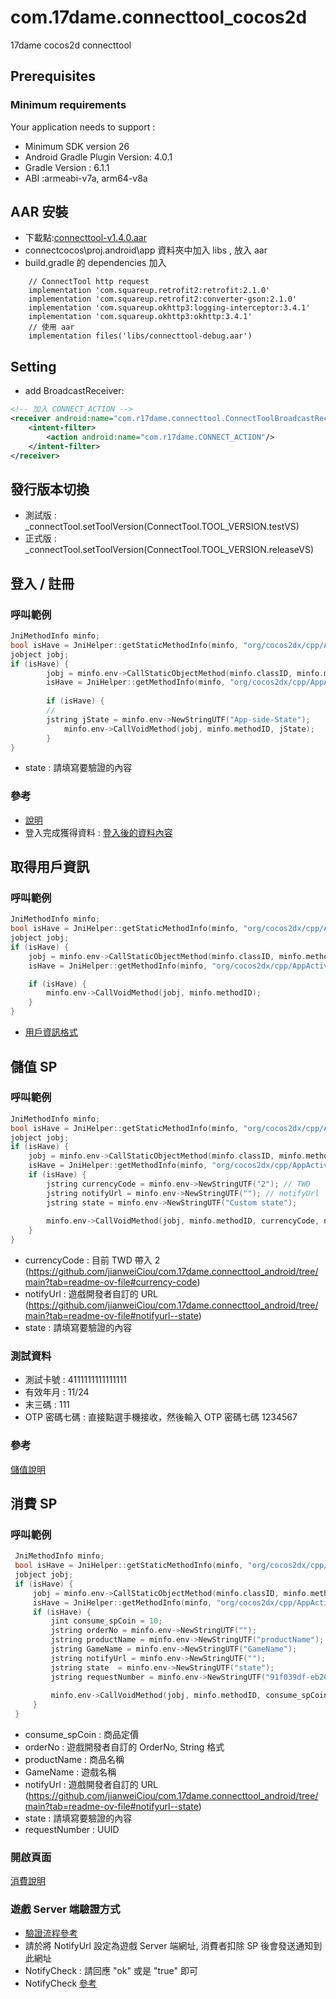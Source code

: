 # com.17dame.connecttool_cocos2d
17dame cocos2d connecttool 

## Prerequisites
### Minimum requirements  
Your application needs to support :
- Minimum SDK version 26
- Android Gradle Plugin Version: 4.0.1
- Gradle Version : 6.1.1
- ABI :armeabi-v7a, arm64-v8a



## AAR 安裝
- 下載點:[connecttool-v1.4.0.aar](https://github.com/jianweiCiou/com.17dame.connecttool_android/blob/main/Tutorial/connecttool-v1.4.0.aar)
- connectcocos\proj.android\app 資料夾中加入 libs , 放入 aar
- build.gradle 的 dependencies 加入
```
    // ConnectTool http request
    implementation 'com.squareup.retrofit2:retrofit:2.1.0'
    implementation 'com.squareup.retrofit2:converter-gson:2.1.0'
    implementation 'com.squareup.okhttp3:logging-interceptor:3.4.1'
    implementation 'com.squareup.okhttp3:okhttp:3.4.1'
    // 使用 aar
    implementation files('libs/connecttool-debug.aar')
```

## Setting
- add BroadcastReceiver:
```xml
<!-- 加入 CONNECT_ACTION -->
<receiver android:name="com.r17dame.connecttool.ConnectToolBroadcastReceiver" android:exported="true">
    <intent-filter>
        <action android:name="com.r17dame.CONNECT_ACTION"/>
    </intent-filter>
</receiver>
```

## 發行版本切換
- 測試版 : _connectTool.setToolVersion(ConnectTool.TOOL_VERSION.testVS)
- 正式版 : _connectTool.setToolVersion(ConnectTool.TOOL_VERSION.releaseVS)
 
## 登入 / 註冊 
### 呼叫範例
```cpp
JniMethodInfo minfo;
bool isHave = JniHelper::getStaticMethodInfo(minfo, "org/cocos2dx/cpp/AppActivity", "getConnect17dameInstance", "()Lorg/cocos2dx/cpp/AppActivity;");
jobject jobj;
if (isHave) { 
  		jobj = minfo.env->CallStaticObjectMethod(minfo.classID, minfo.methodID);
  		isHave = JniHelper::getMethodInfo(minfo, "org/cocos2dx/cpp/AppActivity", "openLoginWebview", "(Ljava/lang/String;)V");
    
  		if (isHave) {
        //  
        jstring jState = minfo.env->NewStringUTF("App-side-State"); 
  			minfo.env->CallVoidMethod(jobj, minfo.methodID, jState);
  		}
} 
```
- state : 請填寫要驗證的內容
### 參考
- [說明](https://github.com/jianweiCiou/com.17dame.connecttool_android/tree/main?tab=readme-ov-file#openauthorizeurl)
- 登入完成獲得資料 :  [登入後的資料內容](https://github.com/jianweiCiou/com.17dame.connecttool_android/tree/main?tab=readme-ov-file#authorize-subsequent-events)


## 取得用戶資訊 
### 呼叫範例
```cpp
JniMethodInfo minfo;
bool isHave = JniHelper::getStaticMethodInfo(minfo, "org/cocos2dx/cpp/AppActivity", "getConnect17dameInstance", "()Lorg/cocos2dx/cpp/AppActivity;");
jobject jobj;
if (isHave) {
	jobj = minfo.env->CallStaticObjectMethod(minfo.classID, minfo.methodID);
	isHave = JniHelper::getMethodInfo(minfo, "org/cocos2dx/cpp/AppActivity", "GetMeInfo", "()V");

	if (isHave) {
		minfo.env->CallVoidMethod(jobj, minfo.methodID);
	}
}
```
- [用戶資訊格式](https://github.com/jianweiCiou/com.17dame.connecttool_android/tree/main?tab=readme-ov-file#openauthorizeurl)


## 儲值 SP
### 呼叫範例
```cpp
JniMethodInfo minfo;
bool isHave = JniHelper::getStaticMethodInfo(minfo, "org/cocos2dx/cpp/AppActivity", "getConnect17dameInstance", "()Lorg/cocos2dx/cpp/AppActivity;");
jobject jobj;
if (isHave) {
    jobj = minfo.env->CallStaticObjectMethod(minfo.classID, minfo.methodID);
    isHave = JniHelper::getMethodInfo(minfo, "org/cocos2dx/cpp/AppActivity", "openRechargeSPWebview", "(Ljava/lang/String;Ljava/lang/String;Ljava/lang/String;)V");
    if (isHave) {  
        jstring currencyCode = minfo.env->NewStringUTF("2"); // TWD
        jstring notifyUrl = minfo.env->NewStringUTF(""); // notifyUrl 
        jstring state = minfo.env->NewStringUTF("Custom state"); 
         
        minfo.env->CallVoidMethod(jobj, minfo.methodID, currencyCode, notifyUrl, state);
    }
}
```
- currencyCode : 目前 TWD 帶入 2 (https://github.com/jianweiCiou/com.17dame.connecttool_android/tree/main?tab=readme-ov-file#currency-code)
- notifyUrl : 遊戲開發者自訂的 URL (https://github.com/jianweiCiou/com.17dame.connecttool_android/tree/main?tab=readme-ov-file#notifyurl--state)
- state : 請填寫要驗證的內容
  
### 測試資料
- 測試卡號 : 4111111111111111
- 有效年月 : 11/24
- 末三碼 : 111
- OTP 密碼七碼 : 直接點選手機接收，然後輸入 OTP 密碼七碼 1234567
### 參考
[儲值說明](https://github.com/jianweiCiou/com.17dame.connecttool_android/tree/main?tab=readme-ov-file#open-recharge-page)

## 消費 SP
### 呼叫範例
```cpp
 JniMethodInfo minfo;
 bool isHave = JniHelper::getStaticMethodInfo(minfo, "org/cocos2dx/cpp/AppActivity", "getConnect17dameInstance", "()Lorg/cocos2dx/cpp/AppActivity;");
 jobject jobj;
 if (isHave) {
     jobj = minfo.env->CallStaticObjectMethod(minfo.classID, minfo.methodID);
     isHave = JniHelper::getMethodInfo(minfo, "org/cocos2dx/cpp/AppActivity", "openConsumeSPWebview", "(ILjava/lang/String;Ljava/lang/String;Ljava/lang/String;Ljava/lang/String;Ljava/lang/String;Ljava/lang/String;)V");
     if (isHave) {
         jint consume_spCoin = 10;  
         jstring orderNo = minfo.env->NewStringUTF(""); 
         jstring productName = minfo.env->NewStringUTF("productName"); 
         jstring GameName = minfo.env->NewStringUTF("GameName");  
         jstring notifyUrl = minfo.env->NewStringUTF("");  
         jstring state  = minfo.env->NewStringUTF("state");
         jstring requestNumber = minfo.env->NewStringUTF("91f039df-eb20-4682-a56c-4ccb7c37db16");
          
         minfo.env->CallVoidMethod(jobj, minfo.methodID, consume_spCoin, orderNo, GameName, productName, notifyUrl, state, requestNumber);
     }
 }
```
- consume_spCoin : 商品定價
- orderNo : 遊戲開發者自訂的 OrderNo, String 格式
- productName : 商品名稱
- GameName : 遊戲名稱
- notifyUrl : 遊戲開發者自訂的 URL (https://github.com/jianweiCiou/com.17dame.connecttool_android/tree/main?tab=readme-ov-file#notifyurl--state)
- state : 請填寫要驗證的內容
- requestNumber : UUID

### 開啟頁面
[消費說明](https://github.com/jianweiCiou/com.17dame.connecttool_android/tree/main?tab=readme-ov-file#open-consumesp-page)

### 遊戲 Server 端驗證方式
- [驗證流程參考](https://github.com/jianweiCiou/com.17dame.connecttool_android/tree/main?tab=readme-ov-file#consumesp-flow)
- 請於將 NotifyUrl 設定為遊戲 Server 端網址, 消費者扣除 SP 後會發送通知到此網址
- NotifyCheck : 請回應 "ok" 或是 "true" 即可
- NotifyCheck  [參考](https://github.com/jianweiCiou/com.17dame.connecttool_android/tree/main?tab=readme-ov-file#notifycheck)


